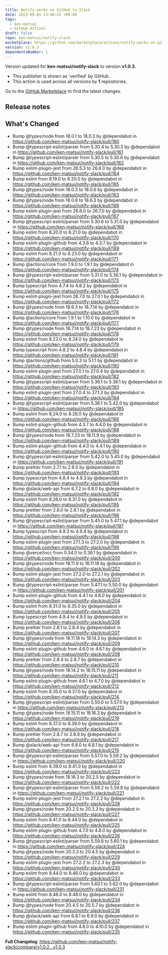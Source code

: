 ```yaml
---
title: Notify works on GitHub to Slack
date: 2023-09-01 13:40:25 +00:00
tags:
  - ken-matsui
  - GitHub Actions
draft: false
repo: ken-matsui/notify-slack
marketplace: https://github.com/marketplace/actions/notify-works-on-github-to-slack
version: v1.0.3
dependentsNumber: 1
---
```



Version updated for **ken-matsui/notify-slack** to version **v1.0.3**.
- This publisher is shown as 'verified' by GitHub.
- This action is used across all versions by **1** repositories.

Go to the [GitHub Marketplace](https://github.com/marketplace/actions/notify-works-on-github-to-slack) to find the latest changes.

## Release notes

## What's Changed
* Bump @types/node from 18.0.1 to 18.0.3 by @dependabot in https://github.com/ken-matsui/notify-slack/pull/160
* Bump @typescript-eslint/parser from 5.30.4 to 5.30.5 by @dependabot in https://github.com/ken-matsui/notify-slack/pull/161
* Bump @typescript-eslint/parser from 5.30.5 to 5.30.6 by @dependabot in https://github.com/ken-matsui/notify-slack/pull/162
* Bump eslint-plugin-jest from 26.5.3 to 26.6.0 by @dependabot in https://github.com/ken-matsui/notify-slack/pull/164
* Bump eslint from 8.19.0 to 8.20.0 by @dependabot in https://github.com/ken-matsui/notify-slack/pull/165
* Bump @types/node from 18.0.3 to 18.0.6 by @dependabot in https://github.com/ken-matsui/notify-slack/pull/163
* Bump @types/node from 18.0.6 to 18.6.3 by @dependabot in https://github.com/ken-matsui/notify-slack/pull/166
* Bump eslint-plugin-jest from 26.6.0 to 26.7.0 by @dependabot in https://github.com/ken-matsui/notify-slack/pull/167
* Bump @typescript-eslint/parser from 5.30.6 to 5.31.0 by @dependabot in https://github.com/ken-matsui/notify-slack/pull/168
* Bump eslint from 8.20.0 to 8.21.0 by @dependabot in https://github.com/ken-matsui/notify-slack/pull/170
* Bump eslint-plugin-github from 4.3.6 to 4.3.7 by @dependabot in https://github.com/ken-matsui/notify-slack/pull/169
* Bump eslint from 8.21.0 to 8.23.0 by @dependabot in https://github.com/ken-matsui/notify-slack/pull/171
* Bump @actions/core from 1.9.0 to 1.9.1 by @dependabot in https://github.com/ken-matsui/notify-slack/pull/174
* Bump @typescript-eslint/parser from 5.31.0 to 5.36.1 by @dependabot in https://github.com/ken-matsui/notify-slack/pull/173
* Bump typescript from 4.7.4 to 4.8.2 by @dependabot in https://github.com/ken-matsui/notify-slack/pull/175
* Bump eslint-plugin-jest from 26.7.0 to 27.0.1 by @dependabot in https://github.com/ken-matsui/notify-slack/pull/172
* Bump @types/node from 18.6.3 to 18.7.14 by @dependabot in https://github.com/ken-matsui/notify-slack/pull/176
* Bump @actions/core from 1.9.1 to 1.10.0 by @dependabot in https://github.com/ken-matsui/notify-slack/pull/177
* Bump @types/node from 18.7.14 to 18.7.23 by @dependabot in https://github.com/ken-matsui/notify-slack/pull/178
* Bump eslint from 8.23.0 to 8.24.0 by @dependabot in https://github.com/ken-matsui/notify-slack/pull/179
* Bump typescript from 4.8.2 to 4.8.4 by @dependabot in https://github.com/ken-matsui/notify-slack/pull/181
* Bump @actions/github from 5.0.3 to 5.1.1 by @dependabot in https://github.com/ken-matsui/notify-slack/pull/180
* Bump eslint-plugin-jest from 27.0.1 to 27.0.4 by @dependabot in https://github.com/ken-matsui/notify-slack/pull/182
* Bump @typescript-eslint/parser from 5.36.1 to 5.38.1 by @dependabot in https://github.com/ken-matsui/notify-slack/pull/183
* Bump eslint-plugin-jest from 27.0.4 to 27.1.3 by @dependabot in https://github.com/ken-matsui/notify-slack/pull/184
* Bump @typescript-eslint/parser from 5.38.1 to 5.42.0 by @dependabot in https://github.com/ken-matsui/notify-slack/pull/185
* Bump eslint from 8.24.0 to 8.26.0 by @dependabot in https://github.com/ken-matsui/notify-slack/pull/186
* Bump eslint-plugin-github from 4.3.7 to 4.4.0 by @dependabot in https://github.com/ken-matsui/notify-slack/pull/188
* Bump @types/node from 18.7.23 to 18.11.9 by @dependabot in https://github.com/ken-matsui/notify-slack/pull/189
* Bump eslint-plugin-github from 4.4.0 to 4.4.1 by @dependabot in https://github.com/ken-matsui/notify-slack/pull/190
* Bump @typescript-eslint/parser from 5.42.0 to 5.45.0 by @dependabot in https://github.com/ken-matsui/notify-slack/pull/191
* Bump prettier from 2.7.1 to 2.8.0 by @dependabot in https://github.com/ken-matsui/notify-slack/pull/193
* Bump typescript from 4.8.4 to 4.9.3 by @dependabot in https://github.com/ken-matsui/notify-slack/pull/194
* Bump @slack/web-api from 6.7.2 to 6.8.0 by @dependabot in https://github.com/ken-matsui/notify-slack/pull/192
* Bump eslint from 8.26.0 to 8.31.0 by @dependabot in https://github.com/ken-matsui/notify-slack/pull/195
* Bump prettier from 2.8.0 to 2.8.1 by @dependabot in https://github.com/ken-matsui/notify-slack/pull/196
* Bump @typescript-eslint/parser from 5.45.0 to 5.47.1 by @dependabot in https://github.com/ken-matsui/notify-slack/pull/197
* Bump typescript from 4.9.3 to 4.9.4 by @dependabot in https://github.com/ken-matsui/notify-slack/pull/198
* Bump eslint-plugin-jest from 27.1.3 to 27.2.0 by @dependabot in https://github.com/ken-matsui/notify-slack/pull/199
* Bump @vercel/ncc from 0.34.0 to 0.36.1 by @dependabot in https://github.com/ken-matsui/notify-slack/pull/200
* Bump @types/node from 18.11.9 to 18.11.18 by @dependabot in https://github.com/ken-matsui/notify-slack/pull/202
* Bump eslint-plugin-jest from 27.2.0 to 27.2.1 by @dependabot in https://github.com/ken-matsui/notify-slack/pull/203
* Bump @typescript-eslint/parser from 5.47.1 to 5.50.0 by @dependabot in https://github.com/ken-matsui/notify-slack/pull/201
* Bump eslint-plugin-github from 4.4.1 to 4.6.0 by @dependabot in https://github.com/ken-matsui/notify-slack/pull/204
* Bump eslint from 8.31.0 to 8.35.0 by @dependabot in https://github.com/ken-matsui/notify-slack/pull/205
* Bump typescript from 4.9.4 to 4.9.5 by @dependabot in https://github.com/ken-matsui/notify-slack/pull/206
* Bump prettier from 2.8.1 to 2.8.4 by @dependabot in https://github.com/ken-matsui/notify-slack/pull/207
* Bump @types/node from 18.11.18 to 18.14.2 by @dependabot in https://github.com/ken-matsui/notify-slack/pull/209
* Bump eslint-plugin-github from 4.6.0 to 4.6.1 by @dependabot in https://github.com/ken-matsui/notify-slack/pull/208
* Bump prettier from 2.8.4 to 2.8.7 by @dependabot in https://github.com/ken-matsui/notify-slack/pull/210
* Bump @types/node from 18.14.2 to 18.15.11 by @dependabot in https://github.com/ken-matsui/notify-slack/pull/211
* Bump eslint-plugin-github from 4.6.1 to 4.7.0 by @dependabot in https://github.com/ken-matsui/notify-slack/pull/212
* Bump eslint from 8.35.0 to 8.37.0 by @dependabot in https://github.com/ken-matsui/notify-slack/pull/214
* Bump @typescript-eslint/parser from 5.50.0 to 5.57.0 by @dependabot in https://github.com/ken-matsui/notify-slack/pull/213
* Bump @types/node from 18.15.11 to 18.16.3 by @dependabot in https://github.com/ken-matsui/notify-slack/pull/219
* Bump eslint from 8.37.0 to 8.39.0 by @dependabot in https://github.com/ken-matsui/notify-slack/pull/218
* Bump prettier from 2.8.7 to 2.8.8 by @dependabot in https://github.com/ken-matsui/notify-slack/pull/217
* Bump @slack/web-api from 6.8.0 to 6.8.1 by @dependabot in https://github.com/ken-matsui/notify-slack/pull/215
* Bump @typescript-eslint/parser from 5.57.0 to 5.59.2 by @dependabot in https://github.com/ken-matsui/notify-slack/pull/220
* Bump eslint from 8.39.0 to 8.41.0 by @dependabot in https://github.com/ken-matsui/notify-slack/pull/223
* Bump @types/node from 18.16.3 to 20.2.5 by @dependabot in https://github.com/ken-matsui/notify-slack/pull/222
* Bump @typescript-eslint/parser from 5.59.2 to 5.59.8 by @dependabot in https://github.com/ken-matsui/notify-slack/pull/221
* Bump eslint-plugin-jest from 27.2.1 to 27.2.2 by @dependabot in https://github.com/ken-matsui/notify-slack/pull/228
* Bump @types/node from 20.2.5 to 20.3.3 by @dependabot in https://github.com/ken-matsui/notify-slack/pull/227
* Bump eslint from 8.41.0 to 8.44.0 by @dependabot in https://github.com/ken-matsui/notify-slack/pull/225
* Bump eslint-plugin-github from 4.7.0 to 4.8.0 by @dependabot in https://github.com/ken-matsui/notify-slack/pull/226
* Bump @typescript-eslint/parser from 5.59.8 to 5.60.1 by @dependabot in https://github.com/ken-matsui/notify-slack/pull/224
* Bump @types/node from 20.3.3 to 20.4.5 by @dependabot in https://github.com/ken-matsui/notify-slack/pull/229
* Bump eslint-plugin-jest from 27.2.2 to 27.2.3 by @dependabot in https://github.com/ken-matsui/notify-slack/pull/230
* Bump eslint from 8.44.0 to 8.46.0 by @dependabot in https://github.com/ken-matsui/notify-slack/pull/233
* Bump @typescript-eslint/parser from 5.60.1 to 5.62.0 by @dependabot in https://github.com/ken-matsui/notify-slack/pull/231
* Bump eslint from 8.46.0 to 8.48.0 by @dependabot in https://github.com/ken-matsui/notify-slack/pull/234
* Bump @types/node from 20.4.5 to 20.5.7 by @dependabot in https://github.com/ken-matsui/notify-slack/pull/236
* Bump @slack/web-api from 6.8.1 to 6.9.0 by @dependabot in https://github.com/ken-matsui/notify-slack/pull/237
* Bump eslint-plugin-github from 4.8.0 to 4.10.0 by @dependabot in https://github.com/ken-matsui/notify-slack/pull/235


**Full Changelog**: https://github.com/ken-matsui/notify-slack/compare/v1.0.2...v1.0.3
